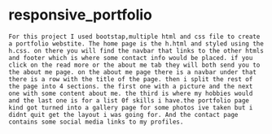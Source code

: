# responsive_portfolio
    For this project I used bootstap,multiple html and css file to create a portfolio webstite. The home page is the h.html and styled using the h.css. on there you will find the navbar that links to the other htmls and footer which is where some contact info would be placed. if you click on the read more or the about me tab they will both send you to the about me page. on the about me page there is a navbar under that there is a row with the title of the page. then i split the rest of the page into 4 sections. the first one with a picture and the next one with some content about me. the third is where my hobbies would and the last one is for a list 0f skills i have.the portfolio page kind got turned into a gallery page for some photos ive taken but i didnt quit get the layout i was going for. And the contact page contains some social media links to my profiles.


